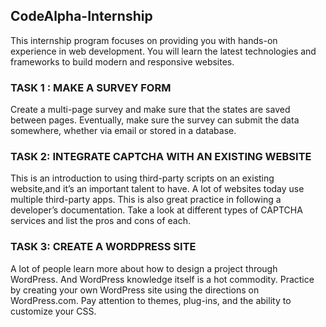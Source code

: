 ## CodeAlpha-Internship
This internship program focuses on providing you with hands-on experience in web development. You will learn the latest technologies and frameworks to build modern and responsive websites.

### TASK 1 : MAKE A SURVEY FORM
Create a multi-page survey and make sure that the states are saved between pages. Eventually, make sure the survey can submit the data somewhere, whether via email or stored in a database.

### TASK 2: INTEGRATE CAPTCHA WITH AN EXISTING WEBSITE
This is an introduction to using third-party scripts on an existing website,and it’s an important talent to have. A lot of websites today use multiple third-party apps. This is also great practice in following a developer’s documentation.
Take a look at different types of CAPTCHA services and list the pros and cons of each.

### TASK 3: CREATE A WORDPRESS SITE
A lot of people learn more about how to design a project through WordPress. And WordPress knowledge itself is a hot commodity. Practice by creating your own WordPress site using the directions on WordPress.com. Pay attention to themes, plug-ins, and the ability to customize your CSS.
